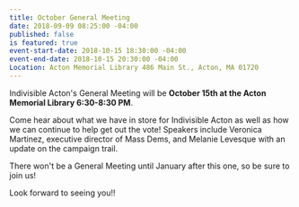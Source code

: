 ```yaml
---
title: October General Meeting
date: 2018-09-09 08:25:00 -04:00
published: false
is featured: true
event-start-date: 2018-10-15 18:30:00 -04:00
event-end-date: 2018-10-15 20:30:00 -04:00
Location: Acton Memorial Library 486 Main St., Acton, MA 01720
---
```


Indivisible Acton's General Meeting will be **October 15th at the Acton Memorial Library 6:30-8:30 PM**. 

Come hear about what we have in store for Indivisible Acton as well as how we can continue to help get out the vote! Speakers include Veronica Martinez, executive director of Mass Dems, and Melanie Levesque with an update on the campaign trail. 

There won't be a General Meeting until January after this one, so be sure to join us!

Look forward to seeing you!!